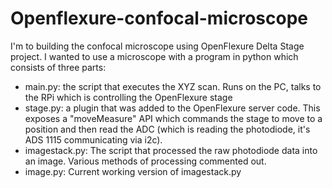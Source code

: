 # Openflexure-confocal-microscope

I'm to building the confocal microscope using OpenFlexure Delta Stage project. I wanted to use a microscope with a program in python which consists of three parts:

- main.py: the script that executes the XYZ scan.  Runs on the PC, talks to the RPi which is controlling the OpenFlexure stage
- stage.py: a plugin that was added to the OpenFlexure server code.  This exposes a "moveMeasure" API which commands the stage to move to a position and then read the ADC (which is reading the photodiode, it's ADS 1115 communicating via i2c).
- imagestack.py: The script that processed the raw photodiode data into an image. Various methods of processing commented out.
- image.py: Current working version of imagestack.py
